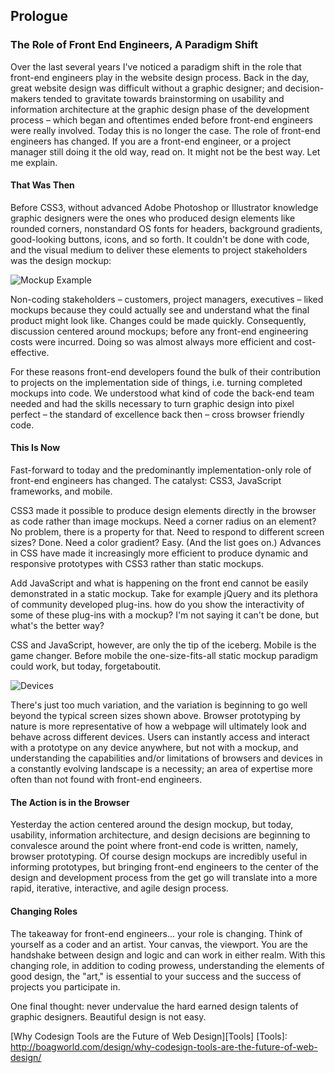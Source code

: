 Prologue
--------

### The Role of Front End Engineers, A Paradigm Shift

Over the last several years I've noticed a paradigm shift in the role that front-end engineers play in the website design process. Back in the day, great website design was difficult without a graphic designer; and decision-makers tended to gravitate towards brainstorming on usability and information architecture at the graphic design phase of the development process – which began and oftentimes ended before front-end engineers were really involved. Today this is no longer the case. The role of front-end engineers has changed. If you are a front-end engineer, or a project manager still doing it the old way, read on. It might not be the best way. Let me explain.

#### That Was Then

Before CSS3, without advanced Adobe Photoshop or Illustrator knowledge graphic designers were the ones who produced design elements like rounded corners, nonstandard OS fonts for headers, background gradients, good-looking buttons, icons, and so forth. It couldn't be done with code, and the visual medium to deliver these elements to project stakeholders was the design mockup:

![Mockup Example](https://silvrback.s3.amazonaws.com/uploads/42b70c0a-b194-4fa7-9171-423c1a792d6a/mockup_large.gif)

Non-coding stakeholders – customers, project managers, executives  – liked mockups because they could actually see and understand what the final product might look like. Changes could be made quickly. Consequently, discussion centered around mockups; before any front-end engineering costs were incurred. Doing so was almost always more efficient and cost-effective.

For these reasons front-end developers found the bulk of their contribution to projects on the implementation side of things, i.e. turning completed mockups into code. We understood what kind of code the back-end team needed and had the skills necessary to turn graphic design into pixel perfect – the standard of excellence back then – cross browser friendly code.

#### This Is Now

Fast-forward to today and the predominantly implementation-only role of front-end engineers has changed. The catalyst: CSS3, JavaScript frameworks, and mobile.

CSS3 made it possible to produce design elements directly in the browser as code rather than image mockups. Need a corner radius on an element? No problem, there is a property for that. Need to respond to different screen sizes? Done. Need a color gradient? Easy. (And the list goes on.) Advances in CSS have made it increasingly more efficient to produce dynamic and responsive prototypes with CSS3 rather than static mockups.

Add JavaScript and what is happening on the front end cannot be easily demonstrated in a static mockup. Take for example jQuery and its plethora of community developed plug-ins. how do you show the interactivity of some of these plug-ins with a mockup?  I'm not saying it can't be done, but what's the better way?

CSS and JavaScript, however, are only the tip of the iceberg. Mobile is the game changer. Before mobile the one-size-fits-all static mockup paradigm could work, but today, forgetaboutit.

![Devices](https://silvrback.s3.amazonaws.com/uploads/27622cce-a610-4d80-a51e-d10494d201b1/apple-icons-1_large.png)

There's just too much variation, and the variation  is beginning to go well beyond the typical screen sizes shown above. Browser prototyping by nature is more representative of how a webpage will ultimately look and behave across different devices. Users can instantly access and interact with a prototype on any device anywhere, but not with a mockup, and understanding the capabilities and/or limitations of browsers and devices in a constantly evolving landscape is a necessity; an area of expertise more often than not found with front-end engineers.

#### The Action is in the Browser

Yesterday the action centered around the design mockup, but today, usability, information architecture, and design decisions are beginning to convalesce around the point where front-end code is written, namely, browser prototyping. Of course design mockups are incredibly useful in informing prototypes, but bringing front-end engineers to the center of the design and development process from the get go will translate into a more rapid, iterative, interactive, and agile design process.

#### Changing Roles

The takeaway for front-end engineers... your role is changing. Think of yourself as a coder and an artist. Your canvas, the viewport. You are the handshake between design and logic and can work in either realm. With this changing role, in addition to coding prowess, understanding the elements of good design, the "art," is essential to your success and the success of projects you participate in.

One final thought: never undervalue the hard earned design talents of graphic designers. Beautiful design is not easy.

[Why Codesign Tools are the Future of Web Design][Tools]
[Tools]: http://boagworld.com/design/why-codesign-tools-are-the-future-of-web-design/
